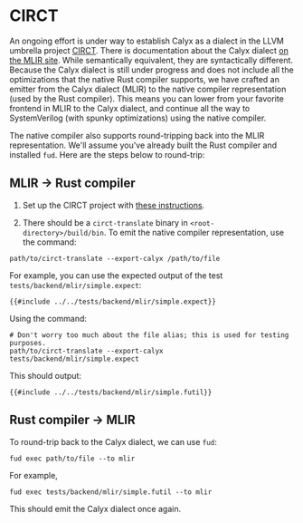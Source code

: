 # CIRCT

An ongoing effort is under way to establish Calyx as a dialect in the LLVM umbrella project [CIRCT][]. 
There is documentation about the Calyx dialect [on the MLIR site][calyx-dialect]. While semantically 
equivalent, they are syntactically different.  Because the Calyx dialect is still under progress and 
does not include all the optimizations that the native Rust compiler supports, we have crafted an emitter 
from the Calyx dialect (MLIR) to the native compiler representation (used by the Rust compiler). This means 
you can lower from your favorite frontend in MLIR to the Calyx dialect, and continue all the way to 
SystemVerilog (with spunky optimizations) using the native compiler.

The native compiler also supports round-tripping back into the MLIR representation. We'll assume you've 
already built the Rust compiler and installed `fud`. Here are the steps below to round-trip:

## MLIR -> Rust compiler
1. Set up the CIRCT project with [these instructions][circt-setup].

2. There should be a `circt-translate` binary in `<root-directory>/build/bin`. To emit the native compiler 
   representation, use the command: 
```
path/to/circt-translate --export-calyx /path/to/file
```

For example, you can use the expected output of the test `tests/backend/mlir/simple.expect`:
```
{{#include ../../tests/backend/mlir/simple.expect}}
```

Using the command:

```
# Don't worry too much about the file alias; this is used for testing purposes.
path/to/circt-translate --export-calyx tests/backend/mlir/simple.expect
```

This should output:

```
{{#include ../../tests/backend/mlir/simple.futil}}
```

## Rust compiler -> MLIR
To round-trip back to the Calyx dialect, we can use `fud`:
```
fud exec path/to/file --to mlir
```

For example,
```
fud exec tests/backend/mlir/simple.futil --to mlir
```

This should emit the Calyx dialect once again.

[circt]: https://circt.llvm.org/
[circt-setup]: https://github.com/llvm/circt#setting-this-up
[calyx-dialect]: https://circt.llvm.org/docs/Dialects/Calyx/
